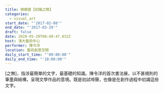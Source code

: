 ```yaml
---
title: 微櫥窗【初識之無】
categories:
  - visual_art
start_date: "'2017-02-08'"
end_date: "'2017-03-29'"
draft: false
date: 2020-05-20T08:49:47.832Z
host: 清大藝術中心
performer: 陳令洋
location: 藝術創意空間 
daily_start_time: "'09:00:00'"
daily_end_time: "'18:00:00'"
---
```


[之無]，指涉最簡單的文字，最基礎的知識。陳令洋的首次書法展，以不甚規則的筆墨與結構，呈現文學作品的意境。既是初試啼聲，也像是在創作過程中初識這些文字。